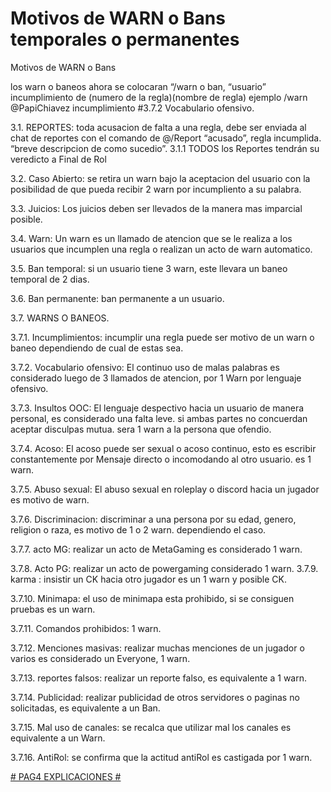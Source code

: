 # Motivos de WARN o Bans temporales o permanentes

Motivos de WARN o Bans 

los warn o baneos ahora se colocaran “/warn o ban, “usuario” incumplimiento de (numero de la regla)(nombre de regla) ejemplo /warn @PapiChiavez incumplimiento #3.7.2 Vocabulario ofensivo.


3.1. REPORTES: toda acusacion de falta a una regla, debe ser enviada al chat de reportes con el comando de @/Report “acusado”, regla incumplida. “breve descripcion de como sucedio”.
3.1.1 TODOS los Reportes tendrán su veredicto a Final de Rol

3.2. Caso Abierto: se retira un warn bajo la aceptacion del usuario con la posibilidad de que pueda recibir 2 warn por incumpliento a su palabra.

3.3. Juicios: Los juicios deben ser llevados de la manera mas imparcial posible.

3.4. Warn: Un warn es un llamado de atencion que se le realiza a los usuarios que incumplen una regla o realizan un acto de warn automatico.

3.5. Ban temporal: si un usuario tiene 3 warn, este llevara un baneo temporal de 2 dias.

3.6. Ban permanente: ban permanente a un usuario.

3.7. WARNS O BANEOS.

3.7.1. Incumplimientos: incumplir una regla puede ser motivo de un warn o baneo dependiendo de cual de estas sea.

3.7.2. Vocabulario ofensivo: El continuo uso de malas palabras es considerado luego de 3 llamados de atencion, por 1 Warn por lenguaje ofensivo.

3.7.3. Insultos OOC: El lenguaje despectivo hacia un usuario de manera personal, es considerado una falta leve. si ambas partes no concuerdan aceptar disculpas mutua. sera 1 warn a la persona que ofendio.

3.7.4. Acoso: El acoso puede ser sexual o acoso continuo, esto es escribir constantemente por Mensaje directo o incomodando al otro usuario. es 1 warn.

3.7.5. Abuso sexual: El abuso sexual en roleplay o discord hacia un jugador es motivo de warn.

3.7.6. Discriminacion: discriminar a una persona por su edad, genero, religion o raza, es motivo de 1 o 2 warn. dependiendo el caso.

3.7.7. acto MG: realizar un acto de MetaGaming es considerado 1 warn.

3.7.8. Acto PG: realizar un acto de powergaming considerado 1 warn.
3.7.9. karma : insistir un CK hacia otro jugador es un 1 warn y posible CK.

3.7.10. Minimapa: el uso de minimapa esta prohibido, si se consiguen pruebas es un warn.

3.7.11. Comandos prohibidos: 1 warn.

3.7.12. Menciones masivas: realizar muchas menciones de un jugador o varios es considerado un Everyone, 1 warn.

3.7.13. reportes falsos: realizar un reporte falso, es equivalente a 1 warn.

3.7.14. Publicidad: realizar publicidad de otros servidores o paginas no solicitadas, es equivalente a un Ban.

3.7.15. Mal uso de canales: se recalca que utilizar mal los canales es equivalente a un Warn.

3.7.16. AntiRol: se confirma que la actitud antiRol es castigada por 1 warn.



[# PAG4 EXPLICACIONES #](https://theredbladeclan.github.io/Beta-y-TRBC-RP/PAG4/)
